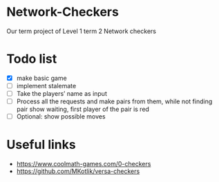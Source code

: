 # Network-Checkers
Our term project of Level 1 term 2 Network checkers

# Todo list
- [X] make basic game
- [ ] implement stalemate
- [ ] Take the players’ name as input
- [ ] Process all the requests and make pairs from them, while not finding pair show waiting, first player of the pair is red
- [ ] Optional: show possible moves

# Useful links
- https://www.coolmath-games.com/0-checkers
- https://github.com/MKotlik/versa-checkers